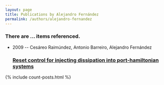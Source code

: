 ```yaml
---
layout: page
title: Publications by Alejandro Fernández
permalink: /authors/alejandro-fernandez
---
```


<h3 id="number-posts">There are ... items referenced.</h3>
<ul class="post-list">
<li><span class='post-meta'>2009 -- Cesáreo Raimúndez, Antonio Barreiro, Alejandro Fernández</span><h3><a class='post-link' href="{{ site.baseurl }}/reset-control-for-injecting-dissipation-into-port-hamiltonian-systems">Reset control for injecting dissipation into port-hamiltonian systems</a></h3></li>

</ul>
{% include count-posts.html %}
